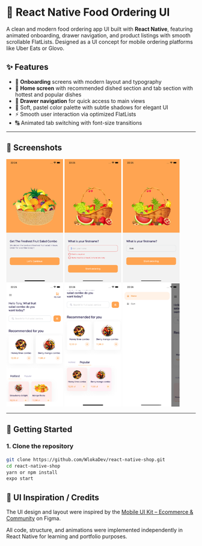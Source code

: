 # 🍔 React Native Food Ordering UI

A clean and modern food ordering app UI built with **React Native**, featuring animated onboarding, drawer navigation,
and product listings with smooth scrollable FlatLists. Designed as a UI concept for mobile ordering platforms like Uber
Eats or Glovo.

## ✨ Features

- 🧭 **Onboarding** screens with modern layout and typography
- 🍱 **Home screen** with recommended dished section and tab section with hottest and popular dishes
- 📂 **Drawer navigation** for quick access to main views
- 🎨 Soft, pastel color palette with subtle shadows for elegant UI
- ⚡ Smooth user interaction via optimized FlatLists
- 🔠 Animated tab switching with font-size transitions

---

## 📸 Screenshots

<p float="left">
  <img src="screenshots/onboarding_1.png" width="30%" />
  <img src="screenshots/onboarding_2.png" width="30%" />
  <img src="screenshots/onboarding_3.png" width="30%" />
  <img src="screenshots/home.png" width="30%" />
  <img src="screenshots/home_2.png" width="30%" />
  <img src="screenshots/drawer.png" width="30%" />
</p>

---

## 🚀 Getting Started

### 1. Clone the repository

```bash
git clone https://github.com/WlokaDev/react-native-shop.git
cd react-native-shop
yarn or npm install
expo start
```

## 🎨 UI Inspiration / Credits

The UI design and layout were inspired by
the [Mobile UI Kit – Ecommerce & Community](https://www.figma.com/design/TQ4qODI5LVHWdWRGoPA798/Mobile-UI-Kit--Ecommerce--Community-?node-id=47-3104&t=Wxzjq12qRCUZHtqr-0)
on Figma.

All code, structure, and animations were implemented independently in React Native for learning and portfolio purposes.